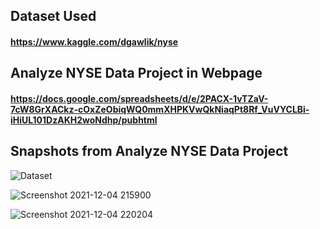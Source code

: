 ## Dataset Used
#### https://www.kaggle.com/dgawlik/nyse

## Analyze NYSE Data Project in Webpage
#### https://docs.google.com/spreadsheets/d/e/2PACX-1vTZaV-7cW8GrXACkz-cOxZeObiqWQ0mmXHPKVwQkNiaqPt8Rf_VuVYCLBi-iHiUL101DzAKH2woNdhp/pubhtml

## Snapshots from Analyze NYSE Data Project
![Dataset](https://user-images.githubusercontent.com/59398464/144721830-bb35431f-2545-4c48-8548-33ce085741a4.png)

![Screenshot 2021-12-04 215900](https://user-images.githubusercontent.com/59398464/144721862-dbaa4280-ec1c-446a-8d5c-8d0e251e1500.png)

![Screenshot 2021-12-04 220204](https://user-images.githubusercontent.com/59398464/144721868-810dd0e0-cb9b-4170-8faf-1eb0ce6ddb2c.png)

